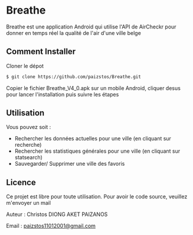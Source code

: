 # Breathe
Breathe est une application Android qui utilise l'API de AirCheckr pour donner en temps réel la qualité de l'air d'une ville belge

## Comment Installer
Cloner le dépot
```sh
$ git clone https://github.com/paizstos/Breathe.git
```

Copier le fichier Breathe_V4_0.apk sur un mobile Android, cliquer desus pour lancer l'installation puis suivre les étapes

## Utilisation
Vous pouvez soit : 
* Rechercher les données actuelles pour une ville (en cliquant sur recherche)
* Rechercher les statistiques générales pour une ville (en cliquant sur statsearch)
* Sauvegarder/ Supprimer une ville des favoris

## Licence
Ce projet est libre pour toute utilisation. Pour avoir le code source, veuillez m'envoyer un mail

Auteur : Christos DIONG AKET PAIZANOS

Email : paizstos11012001@gmail.com
